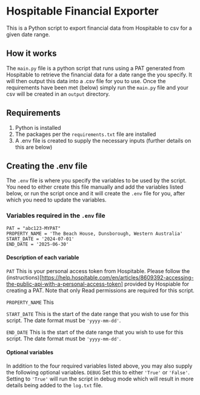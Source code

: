# Hospitable Financial Exporter
This is a Python script to export financial data from Hospitable to csv for a given date range.

## How it works
The `main.py` file is a python script that runs using a PAT generated from Hospitable to retrieve the financial data for a date range the you specify. It will then output this data into a .csv file for you to use.
Once the requirements have been met (below) simply run the `main.py` file and your csv will be created in an `output` directory.

## Requirements
1. Python is installed
2. The packages per the `requirements.txt` file are installed
3. A .env file is created to supply the necessary inputs (further details on this are below)

## Creating the .env file
The `.env` file is where you specify the variables to be used by the script. You need to either create this file manually and add the variables listed below, or run the script once and it will create the `.env` file for you, after which you need to update the variables.

### Variables required in the `.env` file

```
PAT = "abc123-MYPAT"
PROPERTY_NAME = 'The Beach House, Dunsborough, Western Australia'
START_DATE = '2024-07-01'
END_DATE = '2025-06-30'
```

#### Description of each variable
`PAT` This is your personal access token from Hospitable. Please follow the (instructions)[https://help.hospitable.com/en/articles/8609392-accessing-the-public-api-with-a-personal-access-token] provided by Hospiable for creating a PAT. Note that only Read permissions are required for this script.

`PROPERTY_NAME` This

`START_DATE` This is the start of the date range that you wish to use for this script. The date format must be `'yyyy-mm-dd'`.

`END_DATE` This is the start of the date range that you wish to use for this script. The date format must be `'yyyy-mm-dd'`.

#### Optional variables
In addition to the four required variables listed above, you may also supply the following optional variables.
`DEBUG` Set this to either `'True'` or `'False'`. Setting to `'True'` will run the script in debug mode which will result in more details being added to the `log.txt` file.
